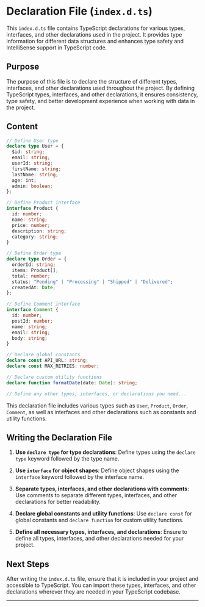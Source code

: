 # Declaration File (`index.d.ts`)

This `index.d.ts` file contains TypeScript declarations for various types, interfaces, and other declarations used in the project. It provides type information for different data structures and enhances type safety and IntelliSense support in TypeScript code.

## Purpose

The purpose of this file is to declare the structure of different types, interfaces, and other declarations used throughout the project. By defining TypeScript types, interfaces, and other declarations, it ensures consistency, type safety, and better development experience when working with data in the project.

## Content

```typescript
// Define User type
declare type User = {
  $id: string;
  email: string;
  userId: string;
  firstName: string;
  lastName: string;
  age: int;
  admin: boolean;
};

// Define Product interface
interface Product {
  id: number;
  name: string;
  price: number;
  description: string;
  category: string;
}

// Define Order type
declare type Order = {
  orderId: string;
  items: Product[];
  total: number;
  status: "Pending" | "Processing" | "Shipped" | "Delivered";
  createdAt: Date;
};

// Define Comment interface
interface Comment {
  id: number;
  postId: number;
  name: string;
  email: string;
  body: string;
}

// Declare global constants
declare const API_URL: string;
declare const MAX_RETRIES: number;

// Declare custom utility functions
declare function formatDate(date: Date): string;

// Define any other types, interfaces, or declarations you need...
```

This declaration file includes various types such as `User`, `Product`, `Order`, `Comment`, as well as interfaces and other declarations such as constants and utility functions.

## Writing the Declaration File

1. **Use `declare type` for type declarations**: Define types using the `declare type` keyword followed by the type name.

2. **Use `interface` for object shapes**: Define object shapes using the `interface` keyword followed by the interface name.

3. **Separate types, interfaces, and other declarations with comments**: Use comments to separate different types, interfaces, and other declarations for better readability.

4. **Declare global constants and utility functions**: Use `declare const` for global constants and `declare function` for custom utility functions.

5. **Define all necessary types, interfaces, and declarations**: Ensure to define all types, interfaces, and other declarations needed for your project.

## Next Steps

After writing the `index.d.ts` file, ensure that it is included in your project and accessible to TypeScript. You can import these types, interfaces, and other declarations wherever they are needed in your TypeScript codebase.

---

